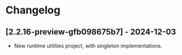 # Changelog

<!-- Do not change the line immediately below this comment, the build system will replace it with the actual version and date. -->

## [2.2.16-preview-gfb098675b7] - 2024-12-03

- New runtime utilities project, with singleton implementations.